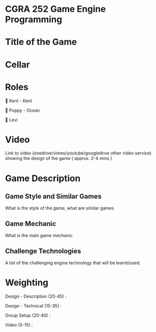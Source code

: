 # CGRA 252 Game Engine Programming

# Title of the Game

# Cellar

# Roles

🐺 Kent - Kent

🐶 Puppy - Ocean

🦉 Levi

# Video
Link to video (onedrive/vimeo/youtube/googledrive other video service) showing the design of the game ( approx. 2-4 mins )

# Game Description

## Game Style and Similar Games
What is the style of the game, what are similar games

## Game Mechanic
What is the main game mechanic

## Challenge Technologies
A list of the challenging engine technology that will be learnt/used.

# Weighting 
Design - Description (20-45) :

Design - Technical (15-35) :

Group Setup (20-40) :

Video (5-15) : 




